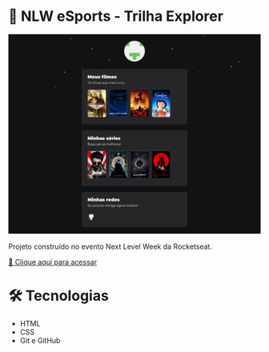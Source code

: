 # 🚀 NLW eSports - Trilha Explorer

![preview](./.github/preview.png)

Projeto construído no evento Next Level Week da Rocketseat.

[🔗 Clique aqui para acessar](https://gaabrielb025.github.io/desafio-nlw-esports-explorer/)

# 🛠️ Tecnologias 

- HTML
- CSS
- Git e GitHub